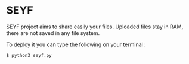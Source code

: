 # SEYF
SEYF project aims to share easily your files. Uploaded files stay in RAM, there are not saved in any file system.

To deploy it you can type the following on your terminal :
```
$ python3 seyf.py
```
